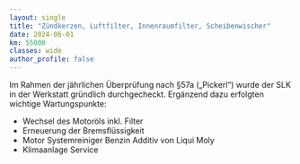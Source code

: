 ```yaml
---
layout: single
title: "Zündkerzen, Luftfilter, Innenraumfilter, Scheibenwischer"
date: 2024-06-01
km: 55000
classes: wide
author_profile: false
---
```


Im Rahmen der jährlichen Überprüfung nach §57a („Pickerl“) wurde der SLK in der Werkstatt gründlich durchgecheckt. Ergänzend dazu erfolgten wichtige Wartungspunkte:

- Wechsel des Motoröls inkl. Filter
- Erneuerung der Bremsflüssigkeit
- Motor Systemreiniger Benzin Additiv von Liqui Moly
- Klimaanlage Service
